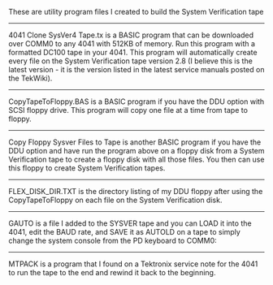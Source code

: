 These are utility program files I created to build the System Verification tape
**************
4041 Clone SysVer4 Tape.tx is a BASIC program that can be downloaded over COMM0 to any 4041 with 512KB of memory.
Run this program with a formatted DC100 tape in your 4041.  This program will automatically create every file on the System Verification tape version 2.8 (I believe this is the latest version - it is the version listed in the latest service manuals posted on the TekWiki).
**************
CopyTapeToFloppy.BAS is a BASIC program if you have the DDU option with SCSI floppy drive.  This program will copy one file at a time from tape to floppy.
**************
Copy Floppy Sysver Files to Tape is another BASIC program if you have the DDU option and have run the program above on a floppy disk from a System Verification tape to create a floppy disk with all those files.  You then can use this floppy to create System Verification tapes.
**************
FLEX_DISK_DIR.TXT is the directory listing of my DDU floppy after using the CopyTapeToFloppy on each file on the System Verification disk.
**************
GAUTO is a file I added to the SYSVER tape and you can LOAD it into the 4041, edit the BAUD rate, and SAVE it as AUTOLD on a tape to simply change the system console from the PD keyboard to COMM0:
**************
MTPACK is a program that I found on a Tektronix service note for the 4041 to run the tape to the end and rewind it back to the beginning.
